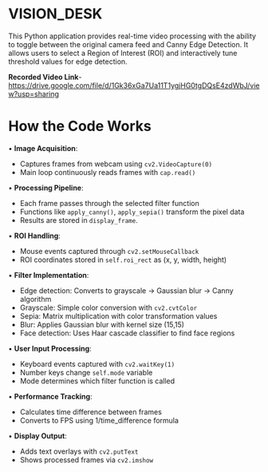 # VISION_DESK
This Python application provides real-time video processing with the ability to toggle between the original camera feed and Canny Edge Detection. It allows users to select a Region of Interest (ROI) and interactively tune threshold values for edge detection.

**Recorded Video Link**- https://drive.google.com/file/d/1Gk36xGa7Ua11T1ygjHG0tgDQsE4zdWbJ/view?usp=sharing
# How the Code Works

• **Image Acquisition**:
  - Captures frames from webcam using `cv2.VideoCapture(0)`
  - Main loop continuously reads frames with `cap.read()`

• **Processing Pipeline**:
  - Each frame passes through the selected filter function
  - Functions like `apply_canny()`, `apply_sepia()` transform the pixel data
  - Results are stored in `display_frame`.

• **ROI Handling**:
  - Mouse events captured through `cv2.setMouseCallback`
  - ROI coordinates stored in `self.roi_rect` as (x, y, width, height)

• **Filter Implementation**:
  - Edge detection: Converts to grayscale → Gaussian blur → Canny algorithm
  - Grayscale: Simple color conversion with `cv2.cvtColor`
  - Sepia: Matrix multiplication with color transformation values
  - Blur: Applies Gaussian blur with kernel size (15,15)
  - Face detection: Uses Haar cascade classifier to find face regions

• **User Input Processing**:
  - Keyboard events captured with `cv2.waitKey(1)`
  - Number keys change `self.mode` variable
  - Mode determines which filter function is called

• **Performance Tracking**:
  - Calculates time difference between frames
  - Converts to FPS using 1/time_difference formula

• **Display Output**:
  - Adds text overlays with `cv2.putText`
  - Shows processed frames via `cv2.imshow`
